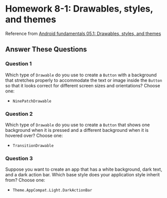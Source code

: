 # Homework 8-1: Drawables, styles, and themes

Reference from [Android fundamentals 05.1: Drawables, styles, and themes](https://codelabs.developers.google.com/codelabs/android-training-drawables-styles-and-themes/index.html?index=..%2F..%2Fandroid-training)

## Answer These Questions

### Question 1

Which type of `Drawable` do you use to create a `Button` with a background that stretches properly to accommodate the text or image inside the `Button` so that it looks correct for different screen sizes and orientations? Choose one:

- `NinePatchDrawable`

### Question 2

Which type of `Drawable` do you use to create a `Button` that shows one background when it is pressed and a different background when it is hovered over? Choose one:

- `TransitionDrawable`

### Question 3

Suppose you want to create an app that has a white background, dark text, and a dark action bar. Which base style does your application style inherit from? Choose one:

- `Theme.AppCompat.Light.DarkActionBar`

